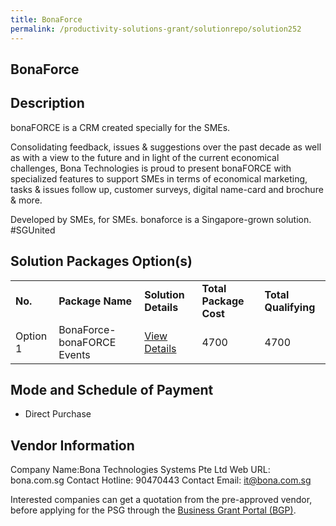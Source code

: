 ```yaml
---
title: BonaForce
permalink: /productivity-solutions-grant/solutionrepo/solution252
---
```


## BonaForce

## Description

bonaFORCE is a CRM created specially for the SMEs.

Consolidating feedback, issues & suggestions over the past decade as well as with a view to the future and in light of the current economical challenges, Bona Technologies is proud to present bonaFORCE with specialized features to support SMEs in terms of economical marketing, tasks & issues follow up, customer surveys, digital name-card and brochure & more.

Developed by SMEs, for SMEs. bonaforce is a Singapore-grown solution. #SGUnited

## Solution Packages Option(s)

<table>
<tr>
<td><b>No.</b></td>
<td><b>Package Name</b></td>
<td><b>Solution Details</b></td>
<td><b>Total Package Cost</b></td>
<td><b>Total Qualifying</b></td>
</tr>
<tr>
<td>Option 1</td>
<td>BonaForce-bonaFORCE Events</td>
<td><a href='https://www.gobusiness.gov.sg/images/psg/Desensitised_BonaForce_Annex_3_Part_34.pdf'>View Details</a></td>
<td>4700</td>
<td>4700</td>
</tr>
</table>

## Mode and Schedule of Payment

 - Direct Purchase

## Vendor Information

 Company Name:Bona Technologies Systems Pte Ltd 
Web URL: bona.com.sg 
Contact Hotline: 90470443 
Contact Email: it@bona.com.sg 


Interested companies can get a quotation from the pre-approved vendor, before applying for the PSG through the <a href='https://www.businessgrants.gov.sg/'>Business Grant Portal (BGP)</a>.

<script src="/jquery/resize-tables.js"></script>
